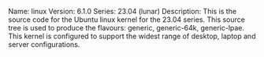 Name:    linux
Version: 6.1.0
Series:  23.04 (lunar)
Description:
    This is the source code for the Ubuntu linux kernel for the 23.04 series. This
    source tree is used to produce the flavours: generic, generic-64k, generic-lpae.
    This kernel is configured to support the widest range of desktop, laptop and
    server configurations.
